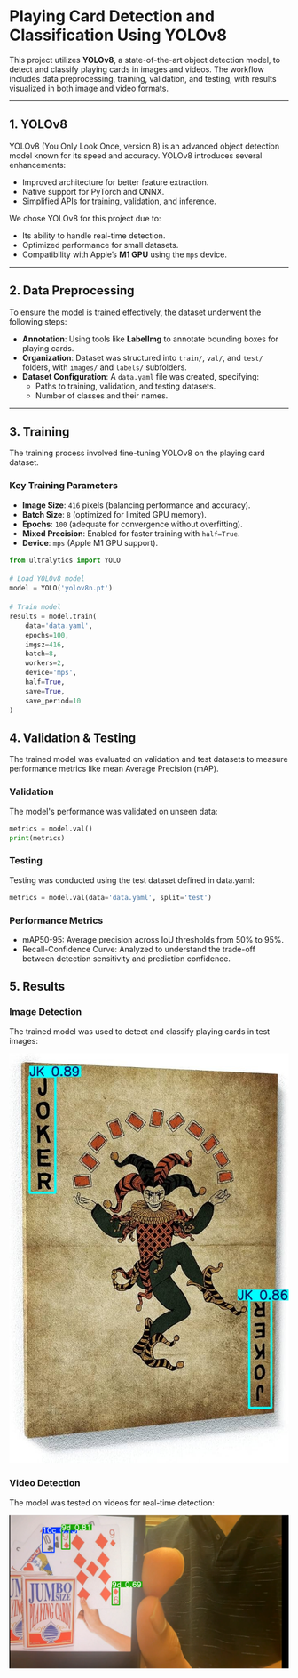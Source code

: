 # Playing Card Detection and Classification Using YOLOv8

This project utilizes **YOLOv8**, a state-of-the-art object detection model, to detect and classify playing cards in images and videos. The workflow includes data preprocessing, training, validation, and testing, with results visualized in both image and video formats.

---

## **1. YOLOv8**

YOLOv8 (You Only Look Once, version 8) is an advanced object detection model known for its speed and accuracy. YOLOv8 introduces several enhancements:

-   Improved architecture for better feature extraction.
-   Native support for PyTorch and ONNX.
-   Simplified APIs for training, validation, and inference.

We chose YOLOv8 for this project due to:

-   Its ability to handle real-time detection.
-   Optimized performance for small datasets.
-   Compatibility with Apple’s **M1 GPU** using the `mps` device.

---

## **2. Data Preprocessing**

To ensure the model is trained effectively, the dataset underwent the following steps:

-   **Annotation**: Using tools like **LabelImg** to annotate bounding boxes for playing cards.
-   **Organization**: Dataset was structured into `train/`, `val/`, and `test/` folders, with `images/` and `labels/` subfolders.
-   **Dataset Configuration**: A `data.yaml` file was created, specifying:
    -   Paths to training, validation, and testing datasets.
    -   Number of classes and their names.

---

## **3. Training**

The training process involved fine-tuning YOLOv8 on the playing card dataset.

### **Key Training Parameters**

-   **Image Size**: `416` pixels (balancing performance and accuracy).
-   **Batch Size**: `8` (optimized for limited GPU memory).
-   **Epochs**: `100` (adequate for convergence without overfitting).
-   **Mixed Precision**: Enabled for faster training with `half=True`.
-   **Device**: `mps` (Apple M1 GPU support).

```python
from ultralytics import YOLO

# Load YOLOv8 model
model = YOLO('yolov8n.pt')

# Train model
results = model.train(
    data='data.yaml',
    epochs=100,
    imgsz=416,
    batch=8,
    workers=2,
    device='mps',
    half=True,
    save=True,
    save_period=10
)
```

## **4. Validation & Testing**

The trained model was evaluated on validation and test datasets to measure performance metrics like mean Average Precision (mAP).

### **Validation**

The model's performance was validated on unseen data:

```python
metrics = model.val()
print(metrics)
```

### **Testing**

Testing was conducted using the test dataset defined in data.yaml:

```python
metrics = model.val(data='data.yaml', split='test')
```

### **Performance Metrics**

-   mAP50-95: Average precision across IoU thresholds from 50% to 95%.
-   Recall-Confidence Curve: Analyzed to understand the trade-off between detection sensitivity and prediction confidence.

## **5. Results**

### **Image Detection**

The trained model was used to detect and classify playing cards in test images:

![Result Output](result.jpg)

### **Video Detection**

The model was tested on videos for real-time detection:

[![Card Detection Demo](preview.png)](live_feed_output.mp4)
